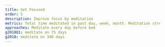 ```yaml
---
title: Get Focused
order: 5
description: Improve focus by meditation
metrics: Total time meditated in past day, week, month. Meditation streak.
approaches: Meditate every day before bed
g2018Q1: meditate on 75 days
g2018: meditate on 340 days
---
```

